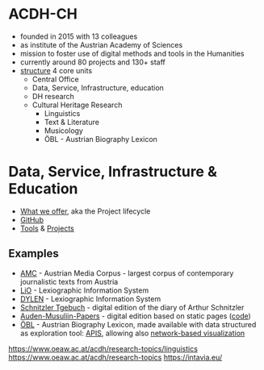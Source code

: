 # ACDH-CH

* founded in 2015 with 13 colleagues
* as institute of the Austrian Academy of Sciences
* mission to foster use of digital methods and tools in the Humanities
* currently around 80 projects and 130+ staff
* [structure](https://www.oeaw.ac.at/acdh/about/structure)
  4 core units
  * Central Office
  * Data, Service, Infrastructure, education
  * DH research
  * Cultural Heritage Research
    * Linguistics
    * Text & Literature
    * Musicology
    * ÖBL - Austrian Biography Lexicon

# Data, Service, Infrastructure & Education

* [What we offer](https://www.oeaw.ac.at/acdh/what-we-offer), aka the Project lifecycle
* [GitHub](https://github.com/acdh-oeaw/)
* [Tools](https://www.oeaw.ac.at/acdh/tools/) & [Projects](https://www.oeaw.ac.at/acdh/projects/)

## Examples

* [AMC](https://amc.acdh.oeaw.ac.at/) - Austrian Media Corpus - largest corpus of contemporary  journalistic texts from Austria
* [LiO](https://lioe.dioe.at/) - Lexiographic Information System
* [DYLEN](https://dylen.acdh.oeaw.ac.at/) - Lexiographic Information System
* [Schnitzler Tgebuch](schnitzler-tagebuch.acdh.oeaw.ac.at/) - digital edition of the diary of Arthur Schnitzler
* [Auden-Musuliin-Papers](https://amp.acdh.oeaw.ac.at/) - digital edition based on static pages  ([code](https://github.com/Auden-Musulin-Papers/amp-app))
* [ÖBL](https://www.oeaw.ac.at/acdh/oebl) - Austrian Biography Lexicon, made available with data structured as exploration tool: [APIS](apis.acdh.oeaw.ac.at/), allowing also [network-based visualization](https://apis-hub.acdh-dev.oeaw.ac.at/)

https://www.oeaw.ac.at/acdh/research-topics/linguistics
https://www.oeaw.ac.at/acdh/research-topics
https://intavia.eu/
